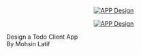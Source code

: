 <!--  -->

<p align="center">
  <a href="http://ami.responsivedesign.is/?url=https%3A%2F%2Flit-castle-21791.herokuapp.com%2F#">
    <img src="https://i.imgur.com/7IxlyjX.png" alt="APP Design" />
  </a>
</p>
<p align="center">
  <a href="https://lit-castle-21791.herokuapp.com/">
    <img src="https://i.imgur.com/w87gCeK.png" alt="APP Design" />
  </a>
</p>

Design  a  Todo  Client  App  
By Mohsin Latif